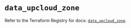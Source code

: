 # `data_upcloud_zone`

Refer to the Terraform Registry for docs: [`data_upcloud_zone`](https://registry.terraform.io/providers/upcloudltd/upcloud/3.4.0/docs/data-sources/zone).
